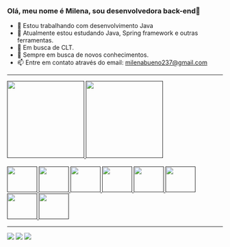 ### Olá, meu nome é Milena, sou desenvolvedora back-end👋

- 🔭 Estou trabalhando com desenvolvimento Java
- 🌱 Atualmente estou estudando Java, Spring framework e outras ferramentas.
- 👜  Em busca de CLT.
- 📖 Sempre em busca de novos conhecimentos.
- 📫 Entre em contato através do email: milenabueno237@gmail.com
 <hr>
<div>
  <a href="">
<img height="180em" src="https://github-readme-stats.vercel.app/api?username=MilenaBueno16&show_icons=true&theme=dracula"/>
<img height="180em" src="https://github-readme-stats.vercel.app/api/top-langs/?username=MilenaBueno16&layout=donut&theme=dracula"/>
</div>
<div style="display: inline_block"><br>
  <img aling="center" height="60" width="70" src="https://cdn.jsdelivr.net/gh/devicons/devicon/icons/java/java-original-wordmark.svg"/>
  <img aling="center" height="60" width="70" src="https://cdn.jsdelivr.net/gh/devicons/devicon/icons/mysql/mysql-original-wordmark.svg"/>
  <img aling="center" height="60" width="70" src="https://cdn.jsdelivr.net/gh/devicons/devicon/icons/spring/spring-original-wordmark.svg"/>
  <img aling="center" height="60" width="70" src="https://cdn.jsdelivr.net/gh/devicons/devicon/icons/docker/docker-original-wordmark.svg"/>
  <img aling="center" height="60" width="70" src="https://cdn.jsdelivr.net/gh/devicons/devicon/icons/github/github-original-wordmark.svg"/>
  <img aling="center" height="60" width="70" src="https://cdn.jsdelivr.net/gh/devicons/devicon/icons/git/git-plain-wordmark.svg" />
  <img aling="center" height="60" width="70" src="https://cdn.jsdelivr.net/gh/devicons/devicon/icons/html5/html5-original.svg" />
  <img aling="center" height="60" width="70" src="https://cdn.jsdelivr.net/gh/devicons/devicon/icons/css3/css3-original.svg" />
</div>

<hr>
<div> 
  <a href="https://www.instagram.com/miilena_bueno/" target="_blank"><img src="https://img.shields.io/badge/-Instagram-%23E4405F?style=for-the-badge&logo=instagram&logoColor=white" target="_blank"></a>
  <a href = "mailto:milenabueno237@gmail.com"><img src="https://img.shields.io/badge/Gmail-D14836?style=for-the-badge&logo=gmail&logoColor=white" target="_blank"></a>
  <a href="https://www.linkedin.com/in/milena-bueno-da-silva-906704262/" target="_blank"><img src="https://img.shields.io/badge/-LinkedIn-%230077B5?style=for-the-badge&logo=linkedin&logoColor=white" target="_blank"></a> 
</div>
  


